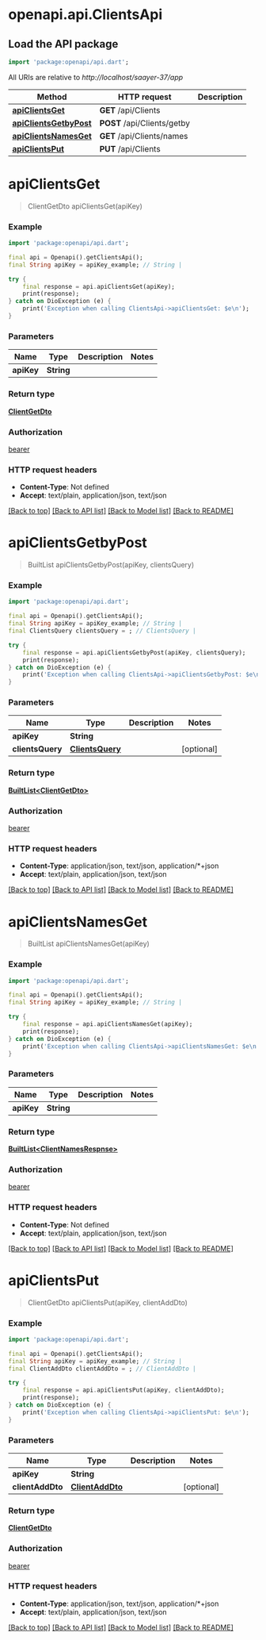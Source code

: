# openapi.api.ClientsApi

## Load the API package
```dart
import 'package:openapi/api.dart';
```

All URIs are relative to *http://localhost/saayer-37/app*

Method | HTTP request | Description
------------- | ------------- | -------------
[**apiClientsGet**](ClientsApi.md#apiclientsget) | **GET** /api/Clients | 
[**apiClientsGetbyPost**](ClientsApi.md#apiclientsgetbypost) | **POST** /api/Clients/getby | 
[**apiClientsNamesGet**](ClientsApi.md#apiclientsnamesget) | **GET** /api/Clients/names | 
[**apiClientsPut**](ClientsApi.md#apiclientsput) | **PUT** /api/Clients | 


# **apiClientsGet**
> ClientGetDto apiClientsGet(apiKey)



### Example
```dart
import 'package:openapi/api.dart';

final api = Openapi().getClientsApi();
final String apiKey = apiKey_example; // String | 

try {
    final response = api.apiClientsGet(apiKey);
    print(response);
} catch on DioException (e) {
    print('Exception when calling ClientsApi->apiClientsGet: $e\n');
}
```

### Parameters

Name | Type | Description  | Notes
------------- | ------------- | ------------- | -------------
 **apiKey** | **String**|  | 

### Return type

[**ClientGetDto**](ClientGetDto.md)

### Authorization

[bearer](../README.md#bearer)

### HTTP request headers

 - **Content-Type**: Not defined
 - **Accept**: text/plain, application/json, text/json

[[Back to top]](#) [[Back to API list]](../README.md#documentation-for-api-endpoints) [[Back to Model list]](../README.md#documentation-for-models) [[Back to README]](../README.md)

# **apiClientsGetbyPost**
> BuiltList<ClientGetDto> apiClientsGetbyPost(apiKey, clientsQuery)



### Example
```dart
import 'package:openapi/api.dart';

final api = Openapi().getClientsApi();
final String apiKey = apiKey_example; // String | 
final ClientsQuery clientsQuery = ; // ClientsQuery | 

try {
    final response = api.apiClientsGetbyPost(apiKey, clientsQuery);
    print(response);
} catch on DioException (e) {
    print('Exception when calling ClientsApi->apiClientsGetbyPost: $e\n');
}
```

### Parameters

Name | Type | Description  | Notes
------------- | ------------- | ------------- | -------------
 **apiKey** | **String**|  | 
 **clientsQuery** | [**ClientsQuery**](ClientsQuery.md)|  | [optional] 

### Return type

[**BuiltList&lt;ClientGetDto&gt;**](ClientGetDto.md)

### Authorization

[bearer](../README.md#bearer)

### HTTP request headers

 - **Content-Type**: application/json, text/json, application/*+json
 - **Accept**: text/plain, application/json, text/json

[[Back to top]](#) [[Back to API list]](../README.md#documentation-for-api-endpoints) [[Back to Model list]](../README.md#documentation-for-models) [[Back to README]](../README.md)

# **apiClientsNamesGet**
> BuiltList<ClientNamesRespnse> apiClientsNamesGet(apiKey)



### Example
```dart
import 'package:openapi/api.dart';

final api = Openapi().getClientsApi();
final String apiKey = apiKey_example; // String | 

try {
    final response = api.apiClientsNamesGet(apiKey);
    print(response);
} catch on DioException (e) {
    print('Exception when calling ClientsApi->apiClientsNamesGet: $e\n');
}
```

### Parameters

Name | Type | Description  | Notes
------------- | ------------- | ------------- | -------------
 **apiKey** | **String**|  | 

### Return type

[**BuiltList&lt;ClientNamesRespnse&gt;**](ClientNamesRespnse.md)

### Authorization

[bearer](../README.md#bearer)

### HTTP request headers

 - **Content-Type**: Not defined
 - **Accept**: text/plain, application/json, text/json

[[Back to top]](#) [[Back to API list]](../README.md#documentation-for-api-endpoints) [[Back to Model list]](../README.md#documentation-for-models) [[Back to README]](../README.md)

# **apiClientsPut**
> ClientGetDto apiClientsPut(apiKey, clientAddDto)



### Example
```dart
import 'package:openapi/api.dart';

final api = Openapi().getClientsApi();
final String apiKey = apiKey_example; // String | 
final ClientAddDto clientAddDto = ; // ClientAddDto | 

try {
    final response = api.apiClientsPut(apiKey, clientAddDto);
    print(response);
} catch on DioException (e) {
    print('Exception when calling ClientsApi->apiClientsPut: $e\n');
}
```

### Parameters

Name | Type | Description  | Notes
------------- | ------------- | ------------- | -------------
 **apiKey** | **String**|  | 
 **clientAddDto** | [**ClientAddDto**](ClientAddDto.md)|  | [optional] 

### Return type

[**ClientGetDto**](ClientGetDto.md)

### Authorization

[bearer](../README.md#bearer)

### HTTP request headers

 - **Content-Type**: application/json, text/json, application/*+json
 - **Accept**: text/plain, application/json, text/json

[[Back to top]](#) [[Back to API list]](../README.md#documentation-for-api-endpoints) [[Back to Model list]](../README.md#documentation-for-models) [[Back to README]](../README.md)

